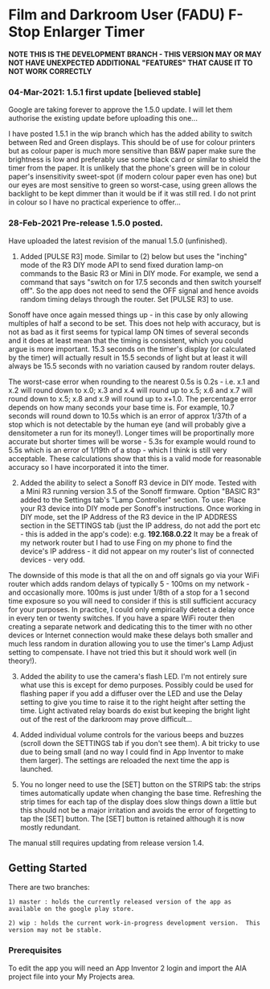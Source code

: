 # Film and Darkroom User (FADU) F-Stop Enlarger Timer


**NOTE THIS IS THE DEVELOPMENT BRANCH - THIS VERSION MAY OR MAY NOT HAVE UNEXPECTED ADDITIONAL "FEATURES" THAT CAUSE IT TO NOT WORK CORRECTLY**



### 04-Mar-2021: 1.5.1 first update [believed stable]

Google are taking forever to approve the 1.5.0 update.  I will let them authorise the existing update before uploading this one...

I have posted 1.5.1 in the wip branch which has the added ability to switch between Red and Green displays.  This should be of use for colour printers but as colour paper is much more sensitive than B&W paper make sure the brightness is low and preferably use some black card or similar to shield the timer from the paper.  It is unlikely that the phone's green will be in colour paper's insensitivity sweet-spot (if modern colour paper even has one) but our eyes are most sensitive to green so worst-case, using green allows the backlight to be kept dimmer than it would be if it was still red.  I do not print in colour so I have no practical experience to offer...


### 28-Feb-2021 Pre-release 1.5.0 posted.

Have uploaded the latest revision of the manual 1.5.0 (unfinished).

1) Added [PULSE R3] mode.  Similar to (2) below but uses the "inching" mode of the R3 DIY mode API to send fixed duration lamp-on commands to the Basic R3 or Mini in DIY mode. For example, we send a command that says "switch on for 17.5 seconds and then switch yourself off".  So the app does not need to send the OFF signal and hence avoids random timing delays through the router.  Set [PULSE R3] to use.  

Sonoff have once again messed things up - in this case by only allowing multiples of half a second to be set.  This does not help with accuracy, but is not as bad as it first seems for typical lamp ON times of several seconds and it does at least mean that the timing is consistent, which you could argue is more important.  15.3 seconds on the timer's display (or calculated by the timer) will actually result in 15.5 seconds of light but at least it will always be 15.5 seconds with no variation caused by random router delays.  

The worst-case error when rounding to the nearest 0.5s is 0.2s - i.e. x.1 and x.2 will round down to x.0; x.3 and x.4 will round up to x.5; x.6 and x.7 will round down to x.5; x.8 and x.9 will round up to x+1.0.  The percentage error depends on how many seconds your base time is.  For example, 10.7 seconds will round down to 10.5s which is an error of approx 1/37th of a stop which is not detectable by the human eye (and will probably give a densitometer a run for its money!).  Longer times will be proportinally more accurate but shorter times will be worse - 5.3s for example would round to 5.5s which is an error of 1/19th of a stop - which I think is still very acceptable.  These calculations show that this is a valid mode for reasonable accuracy so I have incorporated it into the timer.


2) Added the ability to select a Sonoff R3 device in DIY mode.  Tested with a Mini R3 running version 3.5 of the Sonoff firmware.  Option "BASIC R3" added to the Settings tab's "Lamp Controller" section.   To use: Place your R3 device into DIY mode per Sonoff's instructions.  Once working in DIY mode, set the IP Address of the R3 device in the IP ADDRESS section in the SETTINGS tab (just the IP address, do not add the port etc - this is added in the app's code):  e.g. **192.168.0.22** It may be a freak of my network router but I had to use Fing on my phone to find the device's IP address - it did not appear on my router's list of connected devices - very odd.
 
The downside of this mode is that all the on and off signals go via your WiFi router which adds random delays of typically 5 - 100ms on my network - and occasionally more.  100ms is just under 1/8th of a stop for a 1 second time exposure so you will need to consider if this is still sufficient accuracy for your purposes. In practice, I could only empirically detect a delay once in every ten or twenty switches.  If you have a spare WiFi router then creating a separate network and dedicating this to the timer with no other devices or Internet connection would make these delays both smaller and much less random in duration allowing you to use the timer's Lamp Adjust setting to compensate. I have not tried this but it should work well (in theory!).
 

3) Added the ability to use the camera's flash LED.  I'm not entirely sure what use this is except for demo purposes.  Possibly could be used for flashing paper if you add a diffuser over the LED and use the Delay setting to give you time to raise it to the right height after setting the time.  Light activated relay boards do exist but keeping the bright light out of the rest of the darkroom may prove difficult...


4) Added individual volume controls for the various beeps and buzzes (scroll down the SETTINGS tab if you don't see them).  A bit tricky to use due to being small (and no way I could find in App Inventor to make them larger).  The settings are reloaded the next time the app is launched.


5) You no longer need to use the [SET] button on the STRIPS tab: the strips times automatically update when changing the base time.  Refreshing the strip times for each tap of the display does slow things down a little but this should not be a major irritation and avoids the error of forgetting to tap the [SET] button.  The [SET] button is retained although it is now mostly redundant.


The manual still requires updating from release version 1.4.




## Getting Started

There are two branches:

	1) master : holds the currently released version of the app as available on the google play store.
	
	2) wip : holds the current work-in-progress development version.  This version may not be stable.



### Prerequisites

To edit the app you will need an App Inventor 2 login and import the AIA project file into your My Projects area.
